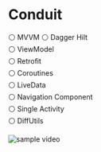 # Conduit

⚪ MVVM
⚪ Dagger Hilt    
⚪ ViewModel    
⚪ Retrofit   
⚪ Coroutines   
⚪ LiveData     
⚪ Navigation Component    
⚪ Single Activity    
⚪ DiffUtils    


![sample video](https://user-images.githubusercontent.com/67454147/156121047-1b83902f-a320-4bee-9143-8ed1ff58c93b.gif)
